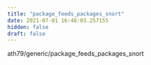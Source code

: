 ```yaml
---
title: "package_feeds_packages_snort"
date: 2021-07-01 16:48:03.257155
hidden: false
draft: false
---
```


ath79/generic/package_feeds_packages_snort

